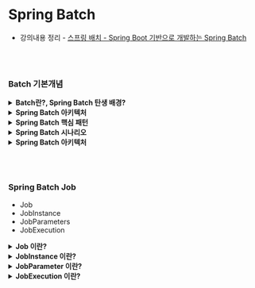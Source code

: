 # Spring Batch
* 강의내용 정리 - [스프링 배치 - Spring Boot 기반으로 개발하는 Spring Batch](https://www.inflearn.com/course/%EC%8A%A4%ED%94%84%EB%A7%81-%EB%B0%B0%EC%B9%98/)

<br><br>

### Batch 기본개념

<details>
<summary><b>Batch란?, Spring Batch 탄생 배경?</b></summary>
<div markdown="1">

* batch processing 이란?
    * **일괄 처리**를 의미한다.
    * 사용자의 개입없이 실행을 스케줄링할 수 있는 작업(job)의 실행을 의미한다.
    * 프로그램의 Flow에 따라 순차적으로 자료(step)를 처리하는 방식이다.
* spring batch는 왜 생김 ?
    * 자바 기반의 표준 배치 기술이 존재하지 않았음

</div>
</details>


<details>
<summary><b>Spring Batch 아키텍처</b></summary>
<div markdown="1">

1. Application
    * 개발자가 만든 모든 배치 Job과 커스텀 코드를 포함
    * 개발자는 업무 로직의 구현에만 집중, 공통적인 기반기술은 프레임웍이 담당
2. Batch Core
    * Job을 실행, 모니터링, 관리하는 API로 구성되어 있다.
    * JobLauncher, Job, Step, Flow 등이 속한다.
3. Batch Infrastructure
    * Application, Batch Core 모두 공통 Infrastructure 위에서 빌드한다.
    * Job 실행의 흐름과 처리를 위한 틀을 제공
    * Reader, Processor, Writer, Skip, Retry 등이 속함

</div>
</details>


<details>
<summary><b>Spring Batch 핵심 패턴</b></summary>
<div markdown="1">

* Read : 데이터베이스, 파일, 큐에서 다량의 데이터 조회
* Process : 읽은 데이터를 특정 방법으로 데이터를 가공(변경)
* Write : Process를 거친 데이터를 수정된 양식으로 다시 저장

</div>
</details>


<details>
<summary><b>Spring Batch 시나리오</b></summary>
<div markdown="1">

* 배치 프로세스를 주기적으로 커밋
* 동시 다발적인 Job의 배치 처리, 대용량 병렬 처리
* Job 실패 후 수동 또는 스케줄링에 의한 재시작
* 의존관계가 있는 step 여러 개를 순차적으로 처리
* 조건적 Flow 구성을 통한 체계적이고 유연한 배치 모델 구성
    * 조건적 Flow란 Job의 여러개의 step이 조건적으로 다른 순서의 Flow를 가질 수 있음을 의미
* 반복, 재시도, Skip처리

</div>
</details>


<details>
<summary><b>Spring Batch 아키텍처</b></summary>
<div markdown="1">

1. Application
    * 개발자가 만든 모든 배치 Job과 커스텀 코드를 포함
    * 개발자는 업무 로직의 구현에만 집중, 공통적인 기반기술은 프레임웍이 담당
2. Batch Core
    * Job을 실행, 모니터링, 관리하는 API로 구성되어 있다.
    * JobLauncher, Job, Step, Flow 등이 속한다.
3. Batch Infrastructure
    * Application, Batch Core 모두 공통 Infrastructure 위에서 빌드한다.
    * Job 실행의 흐름과 처리를 위한 틀을 제공
    * Reader, Processor, Writer, Skip, Retry 등이 속함

</div>
</details>



<br><br>

### Spring Batch Job
* Job
* JobInstance
* JobParameters
* JobExecution

<details>
<summary><b>Job 이란?</b></summary>
<div markdown="1">

* Job이란 ?
    * 배치 계층 구조에서 가장 상위에 있는 개념으로서 하나의 배치작업 자체를 의미
    * Job Configuration 을 통해 생성되는 객체 단위로서 배치작업을 어떻게 구성하고 실행할 것인지 전체적으로 설정하고 명세해 놓은 객체
    * 배치 Job 을 구성하기 위한 최상위 인터페이스이며 스프링 배치가 기본 구현체를 제공
    * 여러 Step 을 포함하고 있는 컨테이너로서 반드시 한개 이상의 Step으로 구성해야 함
* 구현 방법
    * SimpleJob : 순차적으로 Step을 실행시키는 Job        
    * FlowJob
        * 특정한 조건과 흐름에 따라 Step 을 구성하여 실행시키는 Job
        * Flow 객체를 실행시켜서 작업을 진행

</div>
</details>


<details>
<summary><b>JobInstance 이란?</b></summary>
<div markdown="1">

1. Job Launcher클래스는 Job & JobParameters에 대한 정보를 인자로 받아 Job을 실행시킴
2. Job을 실행시키려면 JobInstance가 필요함
3. 이때, 인자로 받은 Job & JobParameters를 이용하여 JobInstance를 생성하거나 리턴받음 -> Key값을 생성함
    * key값 = Job(이름) + JobParameters(String, Long, Date, Double)
4. 이전에 사용된 적이 있는 Key값이라면 기존의 JobInstance를 리턴받아 사용하고 아니라면 새로운 JobInstance를 생성함
5. 따라서 Job과 JobInstance의 관계는 일대다(1:N)의 관계임

</div>
</details>


<details>
<summary><b>JobParameter 이란?</b></summary>
<div markdown="1">

* Job을 실행할 때 함께 포함되어 사용되는 파라미터를 가진 도메인 객체
* 하나의 Job에 존재할 수 있는 여러개의 JobInstance를 구분하기 위한 용도
* JobParameters와 JobInstance는 1:1 관계
* JobParameters와 JobExecution은 1:M 관계
* 생성 방법(??)
    1. App 실행시 주입
    2. 코드로 생성
    3. SpEL 이용

</div>
</details>


<details>
<summary><b>JobExecution 이란?</b></summary>
<div markdown="1">

* JobInstance가 생성이 되면 JobExecution도 생성이 됨
* Job자체가 성공정으로 완료가 되면 JobExecution에 Completed가 기록됨
* Job실행도중 오류가 생기면 JobExecution에 Failed가 기록됨
* JobExecution에 Completed 기록이 없는 경우(Failed만)에만 해당 JobInstance를 재실행 시킬 수 있음
* Completed가 기록 되었다면, 재실행이 불가함
* 따라서 JobInstance와 JobExecution은 1:N 의 관계임 (Failed면 계속 재샐행가능하고 JobExecution이 쌓임)

</div>
</details>
